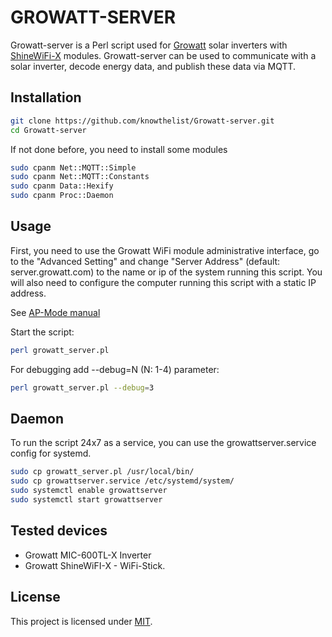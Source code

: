 
# GROWATT-SERVER
Growatt-server is a Perl script used for [Growatt](https://www.ginverter.com/) solar inverters with [ShineWiFi-X](https://www.ginverter.com/Monitoring/10-630.html) modules. Growatt-server can be used to communicate with a solar inverter, decode energy data, and publish these data via MQTT.

## Installation

```bash
git clone https://github.com/knowthelist/Growatt-server.git
cd Growatt-server
```
If not done before, you need to install some modules

```bash
sudo cpanm Net::MQTT::Simple
sudo cpanm Net::MQTT::Constants
sudo cpanm Data::Hexify
sudo cpanm Proc::Daemon
```

## Usage

First, you need to use the Growatt WiFi module administrative interface, go to the "Advanced Setting" and change "Server Address" (default: server.growatt.com) to the name or ip of the system running this script. You will also need to configure the computer running this script with a static IP address.

See [AP-Mode manual](https://static1.squarespace.com/static/524c5ffae4b0bcb12e072ee1/t/5e1e87d8348d0b3315f2dc90/1579059163523/Growatt+ShineWiFi-S+OR+X+WIFI+setup+through+AP+mode.pdf)

Start the script:

```bash
perl growatt_server.pl
```

For debugging add --debug=N (N: 1-4) parameter:

```bash
perl growatt_server.pl --debug=3
```

## Daemon

To run the script 24x7 as a service, you can use the growattserver.service config for systemd.

```bash
sudo cp growatt_server.pl /usr/local/bin/
sudo cp growattserver.service /etc/systemd/system/
sudo systemctl enable growattserver
sudo systemctl start growattserver
```

## Tested devices

- Growatt MIC-600TL-X Inverter
- Growatt ShineWiFI-X - WiFi-Stick.

## License
This project is licensed under [MIT](http://www.opensource.org/licenses/mit-license.php).
